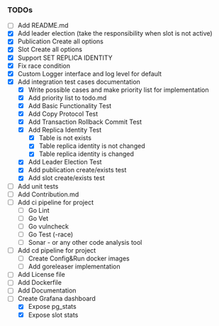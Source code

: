 ### TODOs
- [ ] Add README.md
- [x] Add leader election (take the responsibility when slot is not active)
- [x] Publication Create all options
- [x] Slot Create all options
- [x] Support SET REPLICA IDENTITY
- [x] Fix race condition
- [x] Custom Logger interface and log level for default 
- [x] Add integration test cases documentation
  - [x] Write possible cases and make priority list for implementation
  - [x] Add priority list to todo.md
  - [x] Add Basic Functionality Test
  - [x] Add Copy Protocol Test
  - [x] Add Transaction Rollback Commit Test
  - [x] Add Replica Identity Test
    - [x] Table is not exists
    - [x] Table replica identity is not changed
    - [x] Table replica identity is changed
  - [x] Add Leader Election Test
  - [x] Add publication create/exists test
  - [x] Add slot create/exists test
- [ ] Add unit tests
- [ ] Add Contribution.md
- [ ] Add ci pipeline for project
  - [ ] Go Lint 
  - [ ] Go Vet
  - [ ] Go vulncheck
  - [ ] Go Test (-race)
  - [ ] Sonar - or any other code analysis tool
- [ ] Add cd pipeline for project
  - [ ] Create Config&Run docker images
  - [ ] Add goreleaser implementation
- [ ] Add License file
- [ ] Add Dockerfile
- [ ] Add Documentation
- [ ] Create Grafana dashboard
  - [x] Expose pg_stats
  - [x] Expose slot stats
